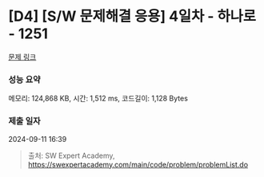 # [D4] [S/W 문제해결 응용] 4일차 - 하나로 - 1251 

[문제 링크](https://swexpertacademy.com/main/code/problem/problemDetail.do?contestProbId=AV15StKqAQkCFAYD) 

### 성능 요약

메모리: 124,868 KB, 시간: 1,512 ms, 코드길이: 1,128 Bytes

### 제출 일자

2024-09-11 16:39



> 출처: SW Expert Academy, https://swexpertacademy.com/main/code/problem/problemList.do